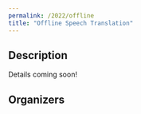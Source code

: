 ```yaml
---
permalink: /2022/offline
title: "Offline Speech Translation"
---
```


## Description

Details coming soon!

<!-- the task, the languages, and the type of data -->


## Organizers

<!-- list of names and affiliations -->


<!-- Markdown notes: comments can be formed as above; bulleted lines start with a - ; if you want to have a line break either put a blank line in between the text or leave two spaces at the end of the line -->

